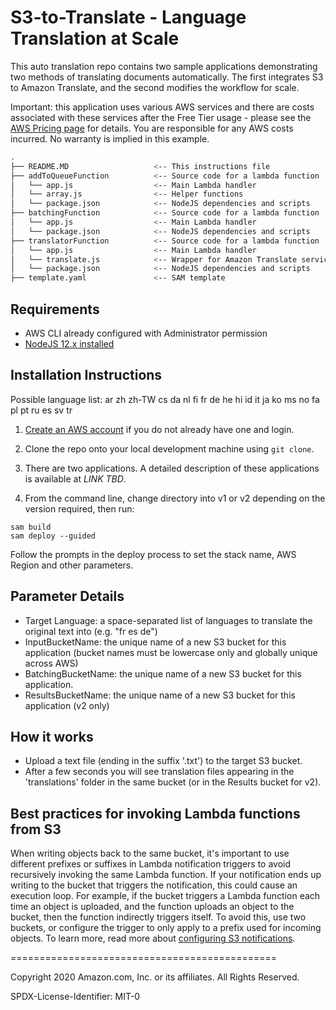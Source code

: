 # S3-to-Translate - Language Translation at Scale

This auto translation repo contains two sample applications demonstrating two methods of translating documents automatically. The first integrates S3 to Amazon Translate, and the second modifies the workflow for scale.

Important: this application uses various AWS services and there are costs associated with these services after the Free Tier usage - please see the [AWS Pricing page](https://aws.amazon.com/pricing/) for details. You are responsible for any AWS costs incurred. No warranty is implied in this example.

```bash
.
├── README.MD                   <-- This instructions file
├── addToQueueFunction          <-- Source code for a lambda function
│   └── app.js                  <-- Main Lambda handler
│   └── array.js                <-- Helper functions
│   └── package.json            <-- NodeJS dependencies and scripts
├── batchingFunction            <-- Source code for a lambda function
│   └── app.js                  <-- Main Lambda handler
│   └── package.json            <-- NodeJS dependencies and scripts
├── translatorFunction          <-- Source code for a lambda function
│   └── app.js                  <-- Main Lambda handler
│   └── translate.js            <-- Wrapper for Amazon Translate service
│   └── package.json            <-- NodeJS dependencies and scripts
├── template.yaml               <-- SAM template
```

## Requirements

* AWS CLI already configured with Administrator permission
* [NodeJS 12.x installed](https://nodejs.org/en/download/)

## Installation Instructions

Possible language list:
ar zh zh-TW cs da nl fi fr de he hi id it ja ko ms no fa pl pt ru es sv tr

1. [Create an AWS account](https://portal.aws.amazon.com/gp/aws/developer/registration/index.html) if you do not already have one and login.

1. Clone the repo onto your local development machine using `git clone`.

1. There are two applications. A detailed description of these applications is available at *LINK TBD*.

1. From the command line, change directory into v1 or v2 depending on the version required, then run:
```
sam build
sam deploy --guided
```
Follow the prompts in the deploy process to set the stack name, AWS Region and other parameters.

## Parameter Details

* Target Language: a space-separated list of languages to translate the original text into (e.g. "fr es de")
* InputBucketName: the unique name of a new S3 bucket for this application (bucket names must be lowercase only and globally unique across AWS)
* BatchingBucketName: the unique name of a new S3 bucket for this application.
* ResultsBucketName: the unique name of a new S3 bucket for this application (v2 only)

## How it works

* Upload a text file (ending in the suffix '.txt') to the target S3 bucket.
* After a few seconds you will see translation files appearing in the 'translations' folder in the same bucket (or in the Results bucket for v2).

## Best practices for invoking Lambda functions from S3

When writing objects back to the same bucket, it's important to use different prefixes or suffixes in Lambda notification triggers to avoid recursively invoking the same Lambda function. If your notification ends up writing to the bucket that triggers the notification, this could cause an execution loop. For example, if the bucket triggers a Lambda function each time an object is uploaded, and the function uploads an object to the bucket, then the function indirectly triggers itself. To avoid this, use two buckets, or configure the trigger to only apply to a prefix used for incoming objects. To learn more, read more about [configuring S3 notifications](https://docs.aws.amazon.com/AmazonS3/latest/dev/NotificationHowTo.html).

==============================================

Copyright 2020 Amazon.com, Inc. or its affiliates. All Rights Reserved.

SPDX-License-Identifier: MIT-0
